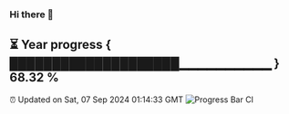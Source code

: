 ### Hi there 👋
⏳ Year progress { ████████████████████▁▁▁▁▁▁▁▁▁▁ } 68.32 %
---
⏰ Updated on Sat, 07 Sep 2024 01:14:33 GMT
![Progress Bar CI](https://github.com/liununu/liununu/workflows/Progress%20Bar%20CI/badge.svg)
